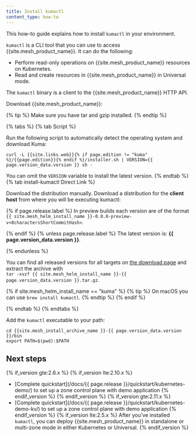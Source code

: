 ```yaml
---
title: Install kumactl
content_type: how-to
---
```


This how-to guide explains how to install `kumactl` in your environment.

`kumactl` is a CLI tool that you can use to access {{site.mesh_product_name}}. It can do the following:

* Perform read-only operations on {{site.mesh_product_name}} resources on Kubernetes. 
* Read and create resources in {{site.mesh_product_name}} in Universal mode.

The `kumactl` binary is a client to the {{site.mesh_product_name}} HTTP API. 

Download {{site.mesh_product_name}}:

{% tip %}
Make sure you have tar and gzip installed.
{% endtip %}

{% tabs %}
{% tab Script %}

Run the following script to automatically detect the operating system and download Kuma:

<div class="language-sh">
  <pre class="no-line-numbers"><code>curl -L {{site.links.web}}{% if page.edition != "kuma" %}/{{page.edition}}{% endif %}/installer.sh | VERSION={{ page.version_data.version }} sh -</code></pre>
</div>

You can omit the `VERSION` variable to install the latest version.
{% endtab %}
{% tab install-kumactl Direct Link %}

Download the distribution manually. Download a distribution for the **client host** from where you will be executing kumactl:

{% if page.release.label %}
In preview builds each version are of the format `{{ site.mesh_helm_install_name }}-0.0.0-preview-v<8charactersShortCommitHash>`.

{% endif %}
{% unless page.release.label %}
The latest version is: **{{ page.version_data.version }}**.

{% endunless %}

You can find all released versions for all targets on <a href="{{site.links.download}}/{{ site.mesh_helm_install_name }}-binaries-release/">the download page</a> and extract the archive with\
`tar -xvzf {{ site.mesh_helm_install_name }}-{{ page.version_data.version }}.tar.gz`.

{% if site.mesh_helm_install_name == "kuma" %}
{% tip %}
On macOS you can use `brew install kumactl`.
{% endtip %}
{% endif %}

{% endtab %}
{% endtabs %}

Add the `kumactl` executable to your path:
```
cd {{site.mesh_install_archive_name }}-{{ page.version_data.version }}/bin
export PATH=$(pwd):$PATH
```

## Next steps
{% if_version gte:2.6.x %}
{% if_version lte:2.10.x %}
* [Complete quickstart](/docs/{{ page.release }}/quickstart/kubernetes-demo/) to set up a zone control plane with demo application
{% endif_version %}
{% endif_version %}
{% if_version gte:2.11.x %}
* [Complete quickstart](/docs/{{ page.release }}/quickstart/kubernetes-demo-kv/) to set up a zone control plane with demo application
{% endif_version %}
{% if_version lte:2.5.x %}
After you've installed `kumactl`, you can deploy {{site.mesh_product_name}} in standalone or multi-zone mode in either Kubernetes or Universal.
{% endif_version %}

